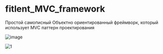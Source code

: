 # fitlent_MVC_framework

Простой самописный Объектно ориентированный фреймворк, который использует MVC паттерн проектирования

![image](https://user-images.githubusercontent.com/91278041/209472551-cb4ea786-1b3f-414e-adc4-73f1a253029d.png)

![1](https://user-images.githubusercontent.com/91278041/209474204-9660e379-fb13-4368-a511-e3b07f378da8.png)
